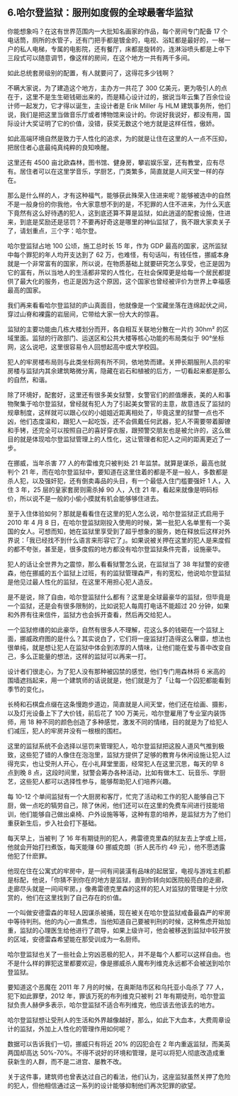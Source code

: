 ## 6.哈尔登监狱：服刑如度假的全球最奢华监狱
你能想象吗？在这有世界范围内一大批知名画家的作品，每个房间专门配备 17 个电话筒，厕所的水管子，还有门把手都是镀金的，电视、浴缸都是最好的，一梯一户的私人电梯，专属的电影院，还有餐厅，床都是旋转的，连淋浴喷头都是上中下三段式可以随意调节，像这样的房间，在这个地方一共有两千多间。


如此总统套房级别的配置，有人就要问了，这得花多少钱啊？


不瞒大家说，为了建造这个地方，主办方一共花了 300 亿美元，更为吸引人的点在于，这里不是生生砸钱砸出来的，而是精心设计过的，据说当年云集了百余位设计师一起发力，它才得以诞生，主设计者是 Erik Miller 与 HLM 建筑事务所，他们说，我们是把这里当做音乐厅或者博物馆来设计的。你说好我说好，都没有用，国际设计大奖证明了它的价值，没错，获奖无数这个地方就是这样任性，傲娇。


如此高端环境自然是致力于人性化的追求，为的就是让住在这里的人一点不压抑，把居住者心底最纯真纯粹的良知唤醒。


这里还有 4500 亩北欧森林，图书馆、健身房，攀岩娱乐室，还有教堂，应有尽有。居住者可以在这里学音乐，学厨艺，门类繁多，简直就是人间天堂一样的存在。


那么是什么样的人，才有这种福气，能够获此殊荣入住进来呢？能够被选中的自然不是一般身份的你我他，令大家意想不到的是，不犯罪的人住不进来，为什么天底下竟然有这么好待遇的犯人，这到底还算不算是监狱，如此逍遥的配套设施，住进来，到底是奖励还是惩罚？不要再好奇这是哪里的神仙监狱了，我不跟大家卖关子了，请划重点，三个字：哈尔登。


哈尔登监狱占地 100 公顷，施工总时长 15 年，作为 GDP 最高的国家，这所监狱中每个罪犯的年人均开支达到了 62 万，也难怪，有句话叫，有钱任性，挪威本身就是一个非常富有的国家，所以说，在物质基础上就要研究怎么享受，也正是因为它的富有，所以当地人的生活都非常的人性化，在社会保障更是给每一个居民都提供了最大化的服务，也正是因为这个原因，这个国家也曾经被评价为世界上幸福感最高的国家。


我们再来看看哈尔登监狱的庐山真面目，他就像是一个宝藏坐落在连绵起伏之间，穿过山脊和裸露的岩层间，它带给大家一份大大的惊喜。


监狱的主要功能由几栋大楼划分而开，各自相互关联地分散在一片约 30hm² 的区域里面。监狱的行政部门、运送区和公共大楼等核心功能的布局类似于 90°坐标网，这么说吧，这里很容易令人回想起高中或大学校园。


犯人的牢房楼布局则与此类坐标网有所不同，依地势而建。关押长期服刑人员的牢房楼与监狱内其余建筑略微分离，隐藏在岩石和植被的后方，一切看起来都是那么的自然，和谐。


除了环境好，配套好，这里还有很多美女狱警，女警官们的颜值爆表，美的人和事物聚集于哈尔登监狱，曾经就有犯人为了引起美女警官的主意，故意违反了监狱的规章制度，这样就可以跟心仪的小姐姐近距离相处了，毕竟这里的狱警一点也不凶，他们态度温和，跟犯人一起吃饭，还不会佩戴任何武器，犯人不需要带着脚镣和手铐，还完全可以按照自己的喜好穿衣服，跟预警交朋友也是被允许的，这么做目的就是体现哈尔登监狱管理上的人性化，这让管理者和犯人之间的距离更近了一步。


在挪威，当年杀害 77 人的布雷维克只被判处 21 年监禁。就算是谋杀，最高也就判个 21 年，而在哈尔登监狱中，要知道在这里住着的都是不是一般人，多数都是杀人犯，以及强奸犯，还有倒卖毒品的头目，有一个最低入住门槛要强奸 1 人，入住 3 年，25 层的皇家套房则需杀掉 90 人，入住 21 年，看起来就像是明码标价，所以说不是一般的小偷小摸就有机会能够够住进去。


至于入住体验如何？那就是看看住在这里的犯人怎么说，哈尔登监狱正式启用于 2010 年 4 月 8 日，在哈尔登监狱刚投入使用的时候，第一批犯人名单里有一个英国的女人。可想而知，她在监狱里享受到了超乎想象的服务，她在释放后这样对外界说：「我已经找不到什么语言来形容它了」。如果说被关押在这里的犯人是来度假的都不夸张，甚至是，很多度假的地方都没有哈尔登监狱条件完善，设施豪华。


犯人的话让全世界为之震惊，那么看看狱警怎么说，在监狱当了 38 年狱警的安德森，他在挪威的五个监狱上过班，有的监狱管理森严，有的宽松，他说哈尔登监狱是他见过最人性化的监狱，在这里不用担心犯人造反。


是不是说，除了自由，哈尔登监狱什么都有？这里是全球最豪华的监狱，但毕竟是一个监狱，还是会有很多限制的，比如说犯人每周打电话不能超过 20 分钟，如果和外界有往来信件，监狱方也会拆开查看，然后再交给犯人。


一个监狱修缮的如此豪华，自然有很多人不理解，花这么多的钱砸在一个监狱上面，挪威政府图的是什么？其实说白了，它们将一座监狱打造得这么奢靡，想法也很单纯，就是想让犯人在监狱中体会到浓厚的人情味，让他们能在爱与善中改变自己，多么正能量的想法，这样的监狱可以再来一打。


设计者们很走心，为了犯人没有那种被囚禁的感觉，他们专门用森林将 6 米高的围墙遮挡起来，用一个建筑师的话说就是，他们就是为了「让每一个囚犯都能看到季节的变化」。


长椅和石棋盘点缀在这条慢跑步道边，简直就是人间天堂，他们还在绘画、摄影，以及灯光设备上下了大价钱，前后花了 100 万美元，哈尔登雇用了专业室内装饰师，用 18 种不同的颜色创造了多种感觉，激发不同的情绪，目的就是为了给犯人们减压，犯人的牢房并没有一根根的围栏。


这里的监狱系统不会选择以惩罚来管理犯人，哈尔登监狱把这股人道风气推到极致，这些犯了错的人像住在泡泡里，监狱方提供了足够的教育与休闲设施让犯人过得充实，也让受刑人开心，在小礼拜堂里面，经常犯人在这里沉思，每天的早 8 点到晚 8 点，这段时间里，狱警会筹办各种活动，比如有做木工、玩音乐、学厨艺，这些犯人都可以选择性参与，能够帮助犯人们培养兴趣。


每 10-12 个单间监狱有一个大厨房和客厅，忙完了活动和工作的犯人能够自己下厨，做一点吃的犒劳自己，除了休闲，他们还可以在这里的免费车间进行技能培训，他们能够自己做出桌椅、户外设施等等，这种有意的培养，是监狱方为了他们重获新生后，步入社会打下基础。


每天早上，当被判 了 16 年有期徒刑的犯人，弗雷德克里森的狱友去上学或上班，他就会开始打扫煮饭，每天能赚 60 挪威克朗（折人民币约 49 元），他不愿透露他犯了什麽罪。


他现在住在公寓式的牢房中，是一间有间装潢有品味的起居室，电视与游戏主机都是标配，他说，「你猜不到你在的地方是监狱，直到你转向如医院般亮白的走廊，走廊尽头就是一间间牢房。」像弗雷德克里森的这样的犯人对监狱的管理是十分欣赏的，他们在这里找到了自己存在的价值。


一个叫做安德雷森的年轻人因谋杀被捕，现在被关在哈尔登监狱戒备最森严的牢房中等待判刑。他的内心一直焦虑，当他知道自己要被判刑的时候，这种焦虑开始加重，监狱的心理医生给他进行了疏导，如果上级许可，他会被移送到监狱中较开放的区域，安德雷森希望能在那受训成为一名厨师。


哈尔登监狱也关了一些社会上穷凶恶极的犯人，并不是每个人都可以这样自由。也不是什么样的罪犯这里都要欢迎，像是挪威杀人魔布列维克永远都不会被送到哈尔登监狱。


要知道这个恶魔在 2011 年 7 月的时候，在奥斯陆市区和乌托亚小岛杀了 77 人，犯下如此罪孽，2012 年，罪该万死的布列维克只被判 21 年有期徒刑，哈尔登监狱负责人赫伊多表示，哈尔登监狱不适合布列维克，他应该去他该去的地方。


哈尔登监狱想让受刑人的生活和外界越像越好，那么，如此下大血本，大费周章设计的监狱，外加上人性化的管理作用如何呢？


数据可以告诉我们一切，挪威只有将近 20% 的囚犯会在 2 年内重返监狱，而美英两国却高达 50%-70%。不得不说好的环境和管理，是可以将犯人彻底改造成重获新生的人群，而不是二进宫、屡教不改。


关于这件事，建筑师也曾表达过自己的看法，他们认为，这座监狱虽然关押了危险的犯人，但他相信通过这一系列的设计能够抑制他们再次犯罪的欲望。

